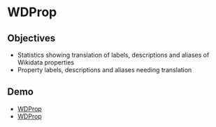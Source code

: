 # WDProp 

## Objectives
* Statistics showing translation of labels, descriptions and aliases of Wikidata properties
* Property labels, descriptions and aliases needing translation

## Demo
* [WDProp](http://johnsamuel.info/wdprop/index.html)
* [WDProp](https://rawgit.com/johnsamuelwrites/wdprop/master/index.html)
